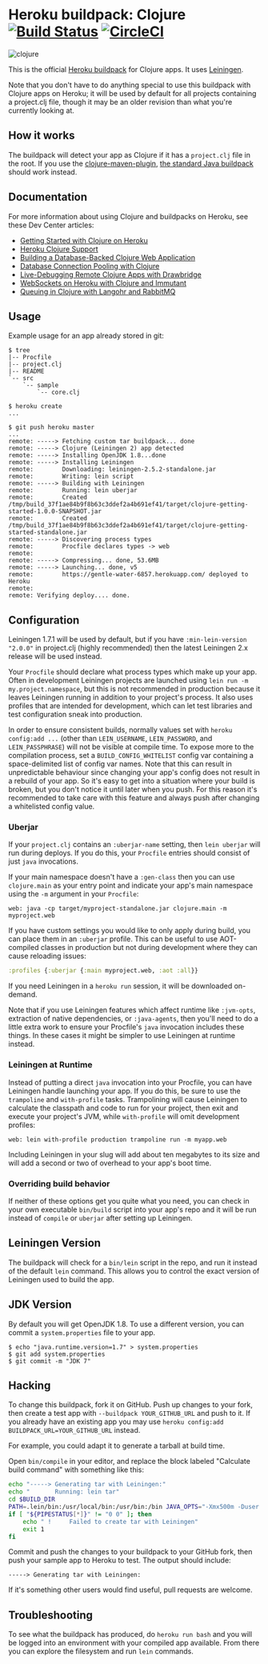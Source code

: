 # Heroku buildpack: Clojure [![Build Status](https://travis-ci.org/heroku/heroku-buildpack-clojure.svg?branch=master)](https://travis-ci.org/heroku/heroku-buildpack-clojure) [![CircleCI](https://circleci.com/gh/heroku/heroku-buildpack-clojure/tree/master.svg?style=svg)](https://circleci.com/gh/heroku/heroku-buildpack-clojure/tree/master)
![clojure](https://cloud.githubusercontent.com/assets/51578/13712844/d37ac78c-e793-11e5-9f0a-d033eb4f6f9f.png)

This is the official [Heroku buildpack](http://devcenter.heroku.com/articles/buildpack) for Clojure apps. It uses
[Leiningen](http://leiningen.org).

Note that you don't have to do anything special to use this buildpack
with Clojure apps on Heroku; it will be used by default for all
projects containing a project.clj file, though it may be an older
revision than what you're currently looking at.

## How it works

The buildpack will detect your app as Clojure if it has a
`project.clj` file in the root. If you use the
[clojure-maven-plugin](https://github.com/talios/clojure-maven-plugin),
[the standard Java buildpack](http://github.com/heroku/heroku-buildpack-java)
should work instead.

## Documentation

For more information about using Clojure and buildpacks on Heroku, see these Dev Center articles:

+ [Getting Started with Clojure on Heroku](https://devcenter.heroku.com/articles/getting-started-with-clojure)
+ [Heroku Clojure Support](https://devcenter.heroku.com/articles/clojure-support)
+ [Building a Database-Backed Clojure Web Application](https://devcenter.heroku.com/articles/clojure-web-application)
+ [Database Connection Pooling with Clojure](https://devcenter.heroku.com/articles/database-connection-pooling-with-clojure)
+ [Live-Debugging Remote Clojure Apps with Drawbridge](https://devcenter.heroku.com/articles/debugging-clojure)
+ [WebSockets on Heroku with Clojure and Immutant](https://devcenter.heroku.com/articles/using-websockets-on-heroku-with-clojure-and-immutant)
+ [Queuing in Clojure with Langohr and RabbitMQ](https://devcenter.heroku.com/articles/queuing-in-clojure-with-langohr-and-rabbitmq)

## Usage

Example usage for an app already stored in git:

```sh-session
$ tree
|-- Procfile
|-- project.clj
|-- README
`-- src
    `-- sample
        `-- core.clj

$ heroku create
...

$ git push heroku master
...
remote: -----> Fetching custom tar buildpack... done
remote: -----> Clojure (Leiningen 2) app detected
remote: -----> Installing OpenJDK 1.8...done
remote: -----> Installing Leiningen
remote:        Downloading: leiningen-2.5.2-standalone.jar
remote:        Writing: lein script
remote: -----> Building with Leiningen
remote:        Running: lein uberjar
remote:        Created /tmp/build_37f1ae84b9f8b63c3ddef2a4b691ef41/target/clojure-getting-started-1.0.0-SNAPSHOT.jar
remote:        Created /tmp/build_37f1ae84b9f8b63c3ddef2a4b691ef41/target/clojure-getting-started-standalone.jar
remote: -----> Discovering process types
remote:        Procfile declares types -> web
remote:
remote: -----> Compressing... done, 53.6MB
remote: -----> Launching... done, v5
remote:        https://gentle-water-6857.herokuapp.com/ deployed to Heroku
remote:
remote: Verifying deploy.... done.
```

## Configuration

Leiningen 1.7.1 will be used by default, but if you have
`:min-lein-version "2.0.0"` in project.clj (highly recommended) then
the latest Leiningen 2.x release will be used instead.

Your `Procfile` should declare what process types which make up your
app. Often in development Leiningen projects are launched using `lein
run -m my.project.namespace`, but this is not recommended in
production because it leaves Leiningen running in addition to your
project's process. It also uses profiles that are intended for
development, which can let test libraries and test configuration sneak
into production.

In order to ensure consistent builds, normally values set with `heroku
config:add ...` (other than `LEIN_USERNAME`, `LEIN_PASSWORD`, and
`LEIN_PASSPHRASE`) will not be visible at compile time. To expose more
to the compilation process, set a `BUILD_CONFIG_WHITELIST` config var
containing a space-delimited list of config var names. Note that this
can result in unpredictable behaviour since changing your app's config
does not result in a rebuild of your app. So it's easy to get into a
situation where your build is broken, but you don't notice it until
later when you push. For this reason it's recommended to take care
with this feature and always push after changing a whitelisted config
value.

### Uberjar

If your `project.clj` contains an `:uberjar-name` setting, then
`lein uberjar` will run during deploys. If you do this, your `Procfile`
entries should consist of just `java` invocations.

If your main namespace doesn't have a `:gen-class` then you can use
`clojure.main` as your entry point and indicate your app's main
namespace using the `-m` argument in your `Procfile`:

    web: java -cp target/myproject-standalone.jar clojure.main -m myproject.web

If you have custom settings you would like to only apply during build,
you can place them in an `:uberjar` profile. This can be useful to use
AOT-compiled classes in production but not during development where
they can cause reloading issues:

```clj
:profiles {:uberjar {:main myproject.web, :aot :all}}
```

If you need Leiningen in a `heroku run` session, it will be downloaded
on-demand.

Note that if you use Leiningen features which affect runtime like
`:jvm-opts`, extraction of native dependencies, or `:java-agents`,
then you'll need to do a little extra work to ensure your Procfile's
`java` invocation includes these things. In these cases it might be
simpler to use Leiningen at runtime instead.

### Leiningen at Runtime

Instead of putting a direct `java` invocation into your Procfile, you
can have Leiningen handle launching your app. If you do this, be sure
to use the `trampoline` and `with-profile` tasks. Trampolining will
cause Leiningen to calculate the classpath and code to run for your
project, then exit and execute your project's JVM, while
`with-profile` will omit development profiles:

    web: lein with-profile production trampoline run -m myapp.web

Including Leiningen in your slug will add about ten megabytes to its
size and will add a second or two of overhead to your app's boot time.

### Overriding build behavior

If neither of these options get you quite what you need, you can check
in your own executable `bin/build` script into your app's repo and it
will be run instead of `compile` or `uberjar` after setting up Leiningen.

## Leiningen Version

The buildpack will check for a `bin/lein` script in the repo, and run it instead
of the default `lein` command. This allows you to control the exact version of
Leiningen used to build the app.

## JDK Version

By default you will get OpenJDK 1.8. To use a different version, you
can commit a `system.properties` file to your app.

```sh-session
$ echo "java.runtime.version=1.7" > system.properties
$ git add system.properties
$ git commit -m "JDK 7"
```

## Hacking

To change this buildpack, fork it on GitHub. Push up changes to your
fork, then create a test app with `--buildpack YOUR_GITHUB_URL` and
push to it. If you already have an existing app you may use
`heroku config:add BUILDPACK_URL=YOUR_GITHUB_URL` instead.

For example, you could adapt it to generate a tarball at build time.

Open `bin/compile` in your editor, and replace the block labeled
"Calculate build command" with something like this:

```bash
echo "-----> Generating tar with Leiningen:"
echo "       Running: lein tar"
cd $BUILD_DIR
PATH=.lein/bin:/usr/local/bin:/usr/bin:/bin JAVA_OPTS="-Xmx500m -Duser.home=$BUILD_DIR" lein tar 2>&1 | sed -u 's/^/       /'
if [ "${PIPESTATUS[*]}" != "0 0" ]; then
    echo " !     Failed to create tar with Leiningen"
    exit 1
fi
```

Commit and push the changes to your buildpack to your GitHub fork,
then push your sample app to Heroku to test. The output should include:

    -----> Generating tar with Leiningen:

If it's something other users would find useful, pull requests are welcome.

## Troubleshooting

To see what the buildpack has produced, do `heroku run bash` and you
will be logged into an environment with your compiled app available.
From there you can explore the filesystem and run `lein` commands.
